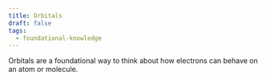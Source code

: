 ```yaml
---
title: Orbitals
draft: false
tags:
  - foundational-knowledge
---
```

Orbitals are a foundational way to think about how electrons can behave on an atom or molecule. 